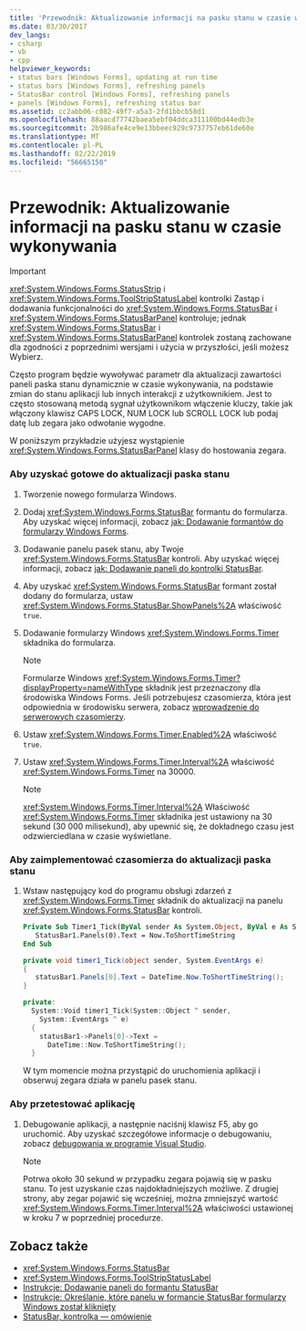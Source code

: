 ```yaml
---
title: 'Przewodnik: Aktualizowanie informacji na pasku stanu w czasie wykonywania'
ms.date: 03/30/2017
dev_langs:
- csharp
- vb
- cpp
helpviewer_keywords:
- status bars [Windows Forms], updating at run time
- status bars [Windows Forms], refreshing panels
- StatusBar control [Windows Forms], refreshing panels
- panels [Windows Forms], refreshing status bar
ms.assetid: cc2abb06-c082-49f7-a5a3-2fd1bbcb58d1
ms.openlocfilehash: 88aacd77742baea5ebf04ddca311100bd44edb3e
ms.sourcegitcommit: 2b986afe4ce9e13bbeec929c9737757eb61de60e
ms.translationtype: MT
ms.contentlocale: pl-PL
ms.lasthandoff: 02/22/2019
ms.locfileid: "56665150"
---
```

# <a name="walkthrough-updating-status-bar-information-at-run-time"></a>Przewodnik: Aktualizowanie informacji na pasku stanu w czasie wykonywania
> [!IMPORTANT]
>  <xref:System.Windows.Forms.StatusStrip> i <xref:System.Windows.Forms.ToolStripStatusLabel> kontrolki Zastąp i dodawania funkcjonalności do <xref:System.Windows.Forms.StatusBar> i <xref:System.Windows.Forms.StatusBarPanel> kontroluje; jednak <xref:System.Windows.Forms.StatusBar> i <xref:System.Windows.Forms.StatusBarPanel> kontrolek zostaną zachowane dla zgodności z poprzednimi wersjami i użycia w przyszłości, jeśli możesz Wybierz.  
  
 Często program będzie wywoływać parametr dla aktualizacji zawartości paneli paska stanu dynamicznie w czasie wykonywania, na podstawie zmian do stanu aplikacji lub innych interakcji z użytkownikiem. Jest to często stosowaną metodą sygnał użytkownikom włączenie kluczy, takie jak włączony klawisz CAPS LOCK, NUM LOCK lub SCROLL LOCK lub podaj datę lub zegara jako odwołanie wygodne.  
  
 W poniższym przykładzie użyjesz wystąpienie <xref:System.Windows.Forms.StatusBarPanel> klasy do hostowania zegara.  
  
### <a name="to-get-the-status-bar-ready-for-updating"></a>Aby uzyskać gotowe do aktualizacji paska stanu  
  
1.  Tworzenie nowego formularza Windows.  
  
2.  Dodaj <xref:System.Windows.Forms.StatusBar> formantu do formularza. Aby uzyskać więcej informacji, zobacz [jak: Dodawanie formantów do formularzy Windows Forms](../../../../docs/framework/winforms/controls/how-to-add-controls-to-windows-forms.md).  
  
3.  Dodawanie panelu pasek stanu, aby Twoje <xref:System.Windows.Forms.StatusBar> kontroli. Aby uzyskać więcej informacji, zobacz [jak: Dodawanie paneli do kontrolki StatusBar](../../../../docs/framework/winforms/controls/how-to-add-panels-to-a-statusbar-control.md).  
  
4.  Aby uzyskać <xref:System.Windows.Forms.StatusBar> formant został dodany do formularza, ustaw <xref:System.Windows.Forms.StatusBar.ShowPanels%2A> właściwość `true`.  
  
5.  Dodawanie formularzy Windows <xref:System.Windows.Forms.Timer> składnika do formularza.  
  
    > [!NOTE]
    >  Formularze Windows <xref:System.Windows.Forms.Timer?displayProperty=nameWithType> składnik jest przeznaczony dla środowiska Windows Forms. Jeśli potrzebujesz czasomierza, która jest odpowiednia w środowisku serwera, zobacz [wprowadzenie do serwerowych czasomierzy](https://docs.microsoft.com/previous-versions/visualstudio/visual-studio-2008/tb9yt5e6(v=vs.90)).  
  
6.  Ustaw <xref:System.Windows.Forms.Timer.Enabled%2A> właściwość `true`.  
  
7.  Ustaw <xref:System.Windows.Forms.Timer.Interval%2A> właściwość <xref:System.Windows.Forms.Timer> na 30000.  
  
    > [!NOTE]
    >  <xref:System.Windows.Forms.Timer.Interval%2A> Właściwość <xref:System.Windows.Forms.Timer> składnika jest ustawiony na 30 sekund (30 000 milisekund), aby upewnić się, że dokładnego czasu jest odzwierciedlana w czasie wyświetlane.  
  
### <a name="to-implement-the-timer-to-update-the-status-bar"></a>Aby zaimplementować czasomierza do aktualizacji paska stanu  
  
1.  Wstaw następujący kod do programu obsługi zdarzeń z <xref:System.Windows.Forms.Timer> składnik do aktualizacji na panelu <xref:System.Windows.Forms.StatusBar> kontroli.  
  
    ```vb  
    Private Sub Timer1_Tick(ByVal sender As System.Object, ByVal e As System.EventArgs) Handles Timer1.Tick  
       StatusBar1.Panels(0).Text = Now.ToShortTimeString  
    End Sub  
    ```  
  
    ```csharp  
    private void timer1_Tick(object sender, System.EventArgs e)  
    {  
       statusBar1.Panels[0].Text = DateTime.Now.ToShortTimeString();  
    }  
    ```  
  
    ```cpp  
    private:  
      System::Void timer1_Tick(System::Object ^ sender,  
        System::EventArgs ^ e)  
      {  
        statusBar1->Panels[0]->Text =  
          DateTime::Now.ToShortTimeString();  
      }  
    ```  
  
     W tym momencie można przystąpić do uruchomienia aplikacji i obserwuj zegara działa w panelu pasek stanu.  
  
### <a name="to-test-the-application"></a>Aby przetestować aplikację  
  
1.  Debugowanie aplikacji, a następnie naciśnij klawisz F5, aby go uruchomić. Aby uzyskać szczegółowe informacje o debugowaniu, zobacz [debugowania w programie Visual Studio](/visualstudio/debugger/debugging-in-visual-studio).  
  
    > [!NOTE]
    >  Potrwa około 30 sekund w przypadku zegara pojawią się w pasku stanu. To jest uzyskanie czas najdokładniejszych możliwe. Z drugiej strony, aby zegar pojawić się wcześniej, można zmniejszyć wartość <xref:System.Windows.Forms.Timer.Interval%2A> właściwości ustawionej w kroku 7 w poprzedniej procedurze.  
  
## <a name="see-also"></a>Zobacz także
- <xref:System.Windows.Forms.StatusBar>
- <xref:System.Windows.Forms.ToolStripStatusLabel>
- [Instrukcje: Dodawanie paneli do formantu StatusBar](../../../../docs/framework/winforms/controls/how-to-add-panels-to-a-statusbar-control.md)
- [Instrukcje: Określanie, które panelu w formancie StatusBar formularzy Windows został kliknięty](../../../../docs/framework/winforms/controls/determine-which-panel-wf-statusbar-control-was-clicked.md)
- [StatusBar, kontrolka — omówienie](../../../../docs/framework/winforms/controls/statusbar-control-overview-windows-forms.md)
